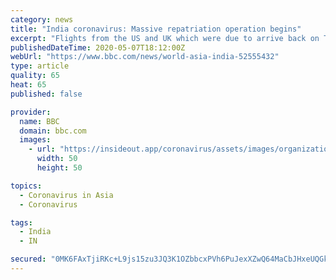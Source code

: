 ```yaml
---
category: news
title: "India coronavirus: Massive repatriation operation begins"
excerpt: "Flights from the US and UK which were due to arrive back on Thursday, for instance, were delayed as Covid-19 tests on crew were not done in time, local media reported. Since it cl"
publishedDateTime: 2020-05-07T18:12:00Z
webUrl: "https://www.bbc.com/news/world-asia-india-52555432"
type: article
quality: 65
heat: 65
published: false

provider:
  name: BBC
  domain: bbc.com
  images:
    - url: "https://insideout.app/coronavirus/assets/images/organizations/bbc.com-50x50.jpg"
      width: 50
      height: 50

topics:
  - Coronavirus in Asia
  - Coronavirus

tags:
  - India
  - IN

secured: "0MK6FAxTjiRKc+L9js15zu3JQ3K1OZbbcxPVh6PuJexXZwQ64MaCbJHxeUQGkF6d6Ne/CsdfhN8x8K4cjnT7rYs5jc9+wblg9UpKA2cgGWEQaYxEAEBJ7RQqe7shIN9IigBSDkxmAKcZV8W3PbP+W+l6+03zt7Wjp0xaIbPronzPRZ3ZkMLSE2g2aUbXT5hzp06PnBgmEIUI+OBofWJTbm/PhQ11vZJaiez2IrUpTfj/YfW7YDy0UXHON/ZpcvGtzwQ7722N73gbBX33MUxoV1g4FjEIClPFZTOrRl1E5d1N6QDs3uCEWbYWE7L34ch3EBFlqj62dbybSkrH8JT6iAunHpkjTULF/e3T+DQhuAumX7apitxwKUZFayxjFyzvEaga+Kxkay2Ca5vZK3dQ5AYt0FGk7QRVM6UukGEiK3w653RdsxMQrIcP97j9Z40YpgXl9qHlzOzv7Gvzuf/LMb/35G/RXNGCLPZAWDcnXbU=;0NpgjXd/UfDZLfeYOrYR1w=="
---
```


